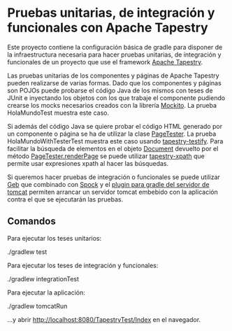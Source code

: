 # Pruebas unitarias, de integración y funcionales con Apache Tapestry

Este proyecto contiene la configuración básica de gradle para disponer de la infraestructura
necesaria para hacer pruebas unitarias, de integración y funcionales de un proyecto que use el
framework [Apache Tapestry](http://tapestry.apache.org/).

Las pruebas unitarias de los componentes y páginas de Apache Tapestry pueden realizarse de varias
formas. Dado que los componentes y páginas son POJOs puede probarse el código Java de los mismos
con teses de JUnit e inyectando los objetos con los que trabaje el componente pudiendo crearse los
mocks necesarios creados con la librería [Mockito](https://code.google.com/p/mockito/). La prueba
HolaMundoTest muestra este caso. 

Si además del código Java se quiere probar el código HTML generado por un componente o página se ha de utilizar
 la clase [PageTester](http://tapestry.apache.org/current/apidocs/org/apache/tapestry5/test/PageTester.html).
La prueba HolaMundoWithTesterTest muestra este caso usando
[tapestry-testify](http://tapestrytestify.sourceforge.net/). Para facilitar la búsqueda de elementos 
en el objeto [Document](http://tapestry.apache.org/current/apidocs/org/apache/tapestry5/dom/Document.html) devuelto
por el método [PageTester.renderPage](http://tapestry.apache.org/current/apidocs/org/apache/tapestry5/test/PageTester.html#renderPage(java.lang.String))
se puede utilizar [tapestry-xpath](http://tapestryxpath.sourceforge.net/) que permite usar 
expresiones xpath al hacer las búsquedas.

Si queremos hacer pruebas de integración o funcionales se puede utilizar
[Geb](http://www.gebish.org/testing) que combinado con [Spock](https://code.google.com/p/spock/)
y el [plugin para gradle del servidor de tomcat](https://github.com/bmuschko/gradle-tomcat-plugin)
permiten arrancar un servidor tomcat embebido con la aplicación contra el que se
ejecutarán las pruebas.

## Comandos

Para ejecutar los teses unitarios:

./gradlew test

Para ejecutar los teses de integración y funcionales:

./gradlew integrationTest

Para ejecutar la aplicación:

./gradlew tomcatRun

...y abrir [http://localhost:8080/TapestryTest/Index](http://localhost:8080/TapestryTest/Index)
en el navegador.